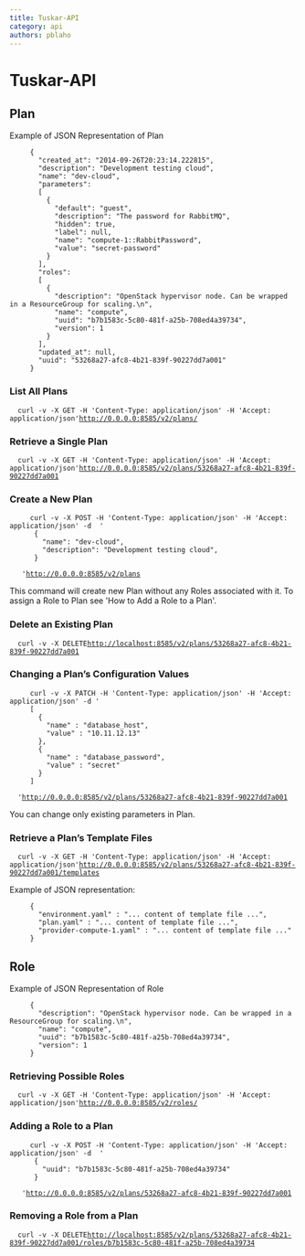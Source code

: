 ```yaml
---
title: Tuskar-API
category: api
authors: pblaho
---
```


# Tuskar-API

## Plan

Example of JSON Representation of Plan

         {
           "created_at": "2014-09-26T20:23:14.222815",
           "description": "Development testing cloud",
           "name": "dev-cloud",
           "parameters":
           [
             {
               "default": "guest",
               "description": "The password for RabbitMQ",
               "hidden": true,
               "label": null,
               "name": "compute-1::RabbitPassword",
               "value": "secret-password"
             }
           ],
           "roles":
           [
             {
               "description": "OpenStack hypervisor node. Can be wrapped in a ResourceGroup for scaling.\n",
               "name": "compute",
               "uuid": "b7b1583c-5c80-481f-a25b-708ed4a39734",
               "version": 1
             }
           ],
           "updated_at": null,
           "uuid": "53268a27-afc8-4b21-839f-90227dd7a001"
         }

### List All Plans

`   curl -v -X GET -H 'Content-Type: application/json' -H 'Accept: application/json' `[`http://0.0.0.0:8585/v2/plans/`](http://0.0.0.0:8585/v2/plans/)

### Retrieve a Single Plan

`   curl -v -X GET -H 'Content-Type: application/json' -H 'Accept: application/json' `[`http://0.0.0.0:8585/v2/plans/53268a27-afc8-4b21-839f-90227dd7a001`](http://0.0.0.0:8585/v2/plans/53268a27-afc8-4b21-839f-90227dd7a001)

### Create a New Plan

         curl -v -X POST -H 'Content-Type: application/json' -H 'Accept: application/json' -d  '
          {
            "name": "dev-cloud",
            "description": "Development testing cloud",
          }
`    ' `[`http://0.0.0.0:8585/v2/plans`](http://0.0.0.0:8585/v2/plans)

This command will create new Plan without any Roles associated with it. To assign a Role to Plan see 'How to Add a Role to a Plan'.

### Delete an Existing Plan

`   curl -v -X DELETE `[`http://localhost:8585/v2/plans/53268a27-afc8-4b21-839f-90227dd7a001`](http://localhost:8585/v2/plans/53268a27-afc8-4b21-839f-90227dd7a001)

### Changing a Plan’s Configuration Values

         curl -v -X PATCH -H 'Content-Type: application/json' -H 'Accept: application/json' -d '
         [
           {
             "name" : "database_host",
             "value" : "10.11.12.13"
           },
           {
             "name" : "database_password",
             "value" : "secret"
           }
         ]
`   ' `[`http://0.0.0.0:8585/v2/plans/53268a27-afc8-4b21-839f-90227dd7a001`](http://0.0.0.0:8585/v2/plans/53268a27-afc8-4b21-839f-90227dd7a001)

You can change only existing parameters in Plan.

### Retrieve a Plan’s Template Files

`   curl -v -X GET -H 'Content-Type: application/json' -H 'Accept: application/json' `[`http://0.0.0.0:8585/v2/plans/53268a27-afc8-4b21-839f-90227dd7a001/templates`](http://0.0.0.0:8585/v2/plans/53268a27-afc8-4b21-839f-90227dd7a001/templates)

Example of JSON representation:

         {
           "environment.yaml" : "... content of template file ...",
           "plan.yaml" : "... content of template file ...",
           "provider-compute-1.yaml" : "... content of template file ..."
         }

## Role

Example of JSON Representation of Role

         {
           "description": "OpenStack hypervisor node. Can be wrapped in a ResourceGroup for scaling.\n",
           "name": "compute",
           "uuid": "b7b1583c-5c80-481f-a25b-708ed4a39734",
           "version": 1
         }

### Retrieving Possible Roles

`   curl -v -X GET -H 'Content-Type: application/json' -H 'Accept: application/json' `[`http://0.0.0.0:8585/v2/roles/`](http://0.0.0.0:8585/v2/roles/)

### Adding a Role to a Plan

         curl -v -X POST -H 'Content-Type: application/json' -H 'Accept: application/json' -d  '
          {
            "uuid": "b7b1583c-5c80-481f-a25b-708ed4a39734"
          }
`    ' `[`http://0.0.0.0:8585/v2/plans/53268a27-afc8-4b21-839f-90227dd7a001`](http://0.0.0.0:8585/v2/plans/53268a27-afc8-4b21-839f-90227dd7a001)

### Removing a Role from a Plan

`   curl -v -X DELETE `[`http://localhost:8585/v2/plans/53268a27-afc8-4b21-839f-90227dd7a001/roles/b7b1583c-5c80-481f-a25b-708ed4a39734`](http://localhost:8585/v2/plans/53268a27-afc8-4b21-839f-90227dd7a001/roles/b7b1583c-5c80-481f-a25b-708ed4a39734)
